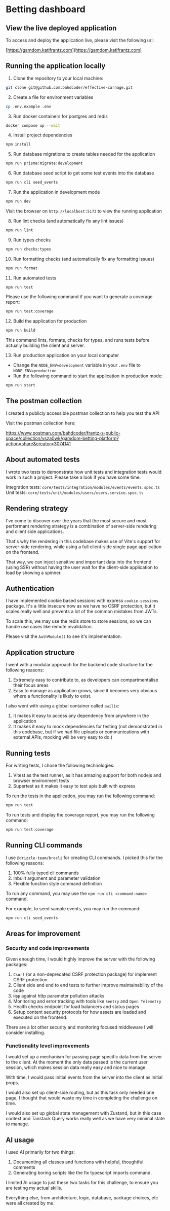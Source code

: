 # Betting dashboard

## View the live deployed application

To access and deploy the application live, please visit the following url:

[https://gamdom.katifrantz.com](https://gamdom.katifrantz.com)

## Running the application locally

1. Clone the repository to your local machine:

```bash
git clone git@github.com:bahdcoder/effective-carnage.git
```

2. Create a file for environment variables

```bash
cp .env.example .env
```

3. Run docker containers for postgres and redis

```bash
docker compose up --wait
```

4. Install project dependencies

```bash
npm install
```

5. Run database migrations to create tables needed for the application

```bash
npm run prisma:migrate:development
```

6. Run database seed script to get some test events into the database

```bash
npm run cli seed_events
```

7. Run the application in development mode

```bash
npm run dev
```

Visit the browser on `http://localhost:5173` to view the running application

8. Run lint checks (and automatically fix any lint issues)

```bash
npm run lint
```

9. Run types checks

```bash
npm run checks:types
```

10. Run formatting checks (and automatically fix any formatting issues)

```bash
npm run format
```

11. Run automated tests

```bash
npm run test
```

Please use the following command if you want to generate a coverage report:

```bash
npm run test:coverage
```

12. Build the application for production

```bash
npm run build
```

This command lints, formats, checks for types, and runs tests before actually building the client and server.

13. Run production application on your local computer

- Change the `NODE_ENV=development` variable in your `.env` file to `NODE_ENV=production`
- Run the following command to start the application in production mode:

```bash
npm run start
```

## The postman collection

I created a publicly accessible postman collection to help you test the API

Visit the postman collection here:

https://www.postman.com/bahdcoder/frantz-s-public-space/collection/vsza0wk/gamdom-betting-platform?action=share&creator=3074141

## About automated tests

I wrote two tests to demonstrate how unit tests and integration tests would work in such a project. Please take a look if you have some time.

Integration tests: `core/tests/integration/modules/events/events.spec.ts`
Unit tests: `core/tests/unit/modules/users/users.service.spec.ts`

## Rendering strategy

I've come to discover over the years that the most secure and most performant rendering strategy is a combination of server-side rendering and client side applications.

That's why the rendering in this codebase makes use of Vite's support for server-side rendering, while using a full client-side single page application on the frontend.

That way, we can inject sensitive and important data into the frontend (using SSR) without having the user wait for the client-side application to load by showing a spinner.

## Authentication

I have implemented cookie based sessions with express `cookie-sessions` package. It's a little insecure now as we have no CSRF protection, but it scales really well and prevents a lot of the common mistakes from JWTs.

To scale this, we may use the redis store to store sessions, so we can handle use cases like remote invalidation.

Please visit the `AuthModule()` to see it's implementation.

## Application structure

I went with a modular approach for the backend code structure for the following reasons:

1. Extremely easy to contribute to, as developers can compartmentalise their focus areas
2. Easy to manage as application grows, since it becomes very obvious where a functionality is likely to exist.

I also went with using a global container called `awilix`:

1. It makes it easy to access any dependency from anywhere in the application
2. It makes it easy to mock dependencies for testing (not demonstrated in this codebase, but if we had file uploads or communications with external APIs, mocking will be very easy to do.)

## Running tests

For writing tests, I chose the following technologies:

1. Vitest as the test runner, as it has amazing support for both nodejs and browser environment tests
2. Supertest as it makes it easy to test apis built with express

To run the tests in the application, you may run the following command:

```bash
npm run test
```

To run tests and display the coverage report, you may run the following command:

```bash
npm run test:coverage
```

## Running CLI commands

I use `@drizzle-team/brocli` for creating CLI commands. I picked this for the following reasons:

1. 100% fully typed cli commands
2. Inbuilt argument and parameter validation
3. Flexible function style command definition

To run any command, you may use the `npm run cli <command-name>` command.

For example, to seed sample events, you may run the command:

```bash
npm run cli seed_events
```

## Areas for improvement

### Security and code improvements

Given enough time, I would highly improve the server with the following packages:

1. `Csurf` (or a non-deprecated CSRF protection package) for implement CSRF protection
2. Client side and end to end tests to further improve maintainability of the code
3. `Hpp` against http parameter pollution attacks
4. Monitoring and error tracking with tools like `Sentry` and `Open Telemetry`
5. Health checks endpoint for load balancers and status pages
6. Setup content security protocols for how assets are loaded and executed on the frontend.

There are a lot other security and monitoring focused middleware I will consider installing.

### Functionality level improvements

I would set up a mechanism for passing page specific data from the server to the client. At the moment the only data passed is the current user session, which makes session data really easy and nice to manage.

With time, I would pass initial events from the server into the client as initial props.

I would also set up client-side routing, but as this task only needed one page, I thought that would waste my time in completing the challenge on time.

I would also set up global state management with Zustand, but in this case context and Tanstack Query works really well as we have very minimal state to manage.

## AI usage

I used AI primarily for two things:

1. Documenting all classes and functions with helpful, thoughtful comments
2. Generating boring scripts like the fix typescript imports command.

I limited AI usage to just these two tasks for this challenge, to ensure you are testing my actual skills.

Everything else, from architecture, logic, database, package choices, etc were all created by me.
